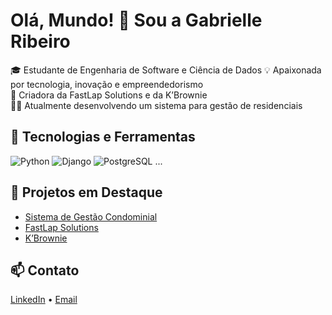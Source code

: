 # Olá, Mundo! 👋 Sou a Gabrielle Ribeiro

🎓 Estudante de Engenharia de Software e Ciência de Dados
💡 Apaixonada por tecnologia, inovação e empreendedorismo  
🚀 Criadora da FastLap Solutions e da K’Brownie  
👩‍💻 Atualmente desenvolvendo um sistema para gestão de residenciais

## 🚀 Tecnologias e Ferramentas
![Python](https://img.shields.io/badge/-Python-333333?style=flat&logo=python)
![Django](https://img.shields.io/badge/-Django-092E20?style=flat&logo=django)
![PostgreSQL](https://img.shields.io/badge/-PostgreSQL-336791?style=flat&logo=postgresql)
...

## 📌 Projetos em Destaque
- [Sistema de Gestão Condominial](link-projeto)
- [FastLap Solutions](link)
- [K’Brownie](link)

## 📫 Contato
[LinkedIn](https://linkedin.com/in/gabrielle-ribeiro10)
• [Email](mailto:seu@email.com)

